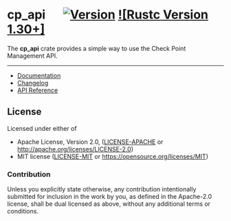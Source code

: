 # cp_api &emsp; [![Version]][crates.io] [![Rustc Version 1.30+]][rustc]

[crates.io]: https://crates.io/crates/cp_api
[Version]: https://img.shields.io/crates/v/cp_api.svg
[Rustc Version 1.13+]: https://img.shields.io/badge/rustc-1.30+-lightgray.svg
[rustc]: https://blog.rust-lang.org/2018/10/25/Rust-1.30.0.html

The **cp_api** crate provides a simple way to use the Check Point Management API.

---

- [Documentation](https://docs.rs/cp_api)
- [Changelog](https://github.com/seiruss/cp_api/blob/master/CHANGELOG.md)
- [API Reference](https://sc1.checkpoint.com/documents/latest/APIs/index.html)

## License

Licensed under either of

- Apache License, Version 2.0, ([LICENSE-APACHE](LICENSE-APACHE) or http://apache.org/licenses/LICENSE-2.0)
- MIT license ([LICENSE-MIT](LICENSE-MIT) or https://opensource.org/licenses/MIT)

### Contribution

Unless you explicitly state otherwise, any contribution intentionally submitted
for inclusion in the work by you, as defined in the Apache-2.0 license, shall
be dual licensed as above, without any additional terms or conditions.
